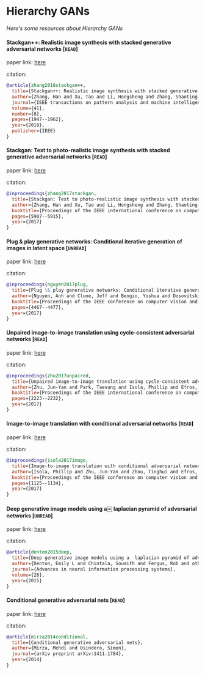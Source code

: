 # Hierarchy GANs
*Here's some resources about Hierarchy GANs*


#### Stackgan++: Realistic image synthesis with stacked generative adversarial networks [`READ`]

paper link: [here](https://arxiv.org/pdf/1710.10916)

citation: 
```bibtex
@article{zhang2018stackgan++,
  title={Stackgan++: Realistic image synthesis with stacked generative adversarial networks},
  author={Zhang, Han and Xu, Tao and Li, Hongsheng and Zhang, Shaoting and Wang, Xiaogang and Huang, Xiaolei and Metaxas, Dimitris N},
  journal={IEEE transactions on pattern analysis and machine intelligence},
  volume={41},
  number={8},
  pages={1947--1962},
  year={2018},
  publisher={IEEE}
}
```
    


#### Stackgan: Text to photo-realistic image synthesis with stacked generative adversarial networks [`READ`]

paper link: [here](https://openaccess.thecvf.com/content_ICCV_2017/papers/Zhang_StackGAN_Text_to_ICCV_2017_paper.pdf)

citation: 
```bibtex
@inproceedings{zhang2017stackgan,
  title={Stackgan: Text to photo-realistic image synthesis with stacked generative adversarial networks},
  author={Zhang, Han and Xu, Tao and Li, Hongsheng and Zhang, Shaoting and Wang, Xiaogang and Huang, Xiaolei and Metaxas, Dimitris N},
  booktitle={Proceedings of the IEEE international conference on computer vision},
  pages={5907--5915},
  year={2017}
}
```
    

#### Plug & play generative networks: Conditional iterative generation of images in latent space [`UNREAD`]

paper link: [here](https://openaccess.thecvf.com/content_cvpr_2017/papers/Nguyen_Plug__Play_CVPR_2017_paper.pdf)

citation: 
```bibtex
@inproceedings{nguyen2017plug,
  title={Plug \& play generative networks: Conditional iterative generation of images in latent space},
  author={Nguyen, Anh and Clune, Jeff and Bengio, Yoshua and Dosovitskiy, Alexey and Yosinski, Jason},
  booktitle={Proceedings of the IEEE conference on computer vision and pattern recognition},
  pages={4467--4477},
  year={2017}
}
```
    


#### Unpaired image-to-image translation using cycle-consistent adversarial networks [`READ`]

paper link: [here](http://openaccess.thecvf.com/content_ICCV_2017/papers/Zhu_Unpaired_Image-To-Image_Translation_ICCV_2017_paper.pdf)

citation: 
```bibtex
@inproceedings{zhu2017unpaired,
  title={Unpaired image-to-image translation using cycle-consistent adversarial networks},
  author={Zhu, Jun-Yan and Park, Taesung and Isola, Phillip and Efros, Alexei A},
  booktitle={Proceedings of the IEEE international conference on computer vision},
  pages={2223--2232},
  year={2017}
}
```
    


#### Image-to-image translation with conditional adversarial networks [`READ`]

paper link: [here](https://openaccess.thecvf.com/content_cvpr_2017/papers/Isola_Image-To-Image_Translation_With_CVPR_2017_paper.pdf)

citation: 
```bibtex
@inproceedings{isola2017image,
  title={Image-to-image translation with conditional adversarial networks},
  author={Isola, Phillip and Zhu, Jun-Yan and Zhou, Tinghui and Efros, Alexei A},
  booktitle={Proceedings of the IEEE conference on computer vision and pattern recognition},
  pages={1125--1134},
  year={2017}
}
```


#### Deep generative image models using a￼ laplacian pyramid of adversarial networks [`UNREAD`]

paper link: [here](https://proceedings.neurips.cc/paper/2015/file/aa169b49b583a2b5af89203c2b78c67c-Paper.pdf)

citation: 
```bibtex
@article{denton2015deep,
  title={Deep generative image models using a￼ laplacian pyramid of adversarial networks},
  author={Denton, Emily L and Chintala, Soumith and Fergus, Rob and others},
  journal={Advances in neural information processing systems},
  volume={28},
  year={2015}
}
```
    
    


#### Conditional generative adversarial nets [`READ`]

paper link: [here](https://arxiv.org/pdf/1411.1784.pdf%EF%BC%88CGAN%EF%BC%89)

citation: 
```bibtex
@article{mirza2014conditional,
  title={Conditional generative adversarial nets},
  author={Mirza, Mehdi and Osindero, Simon},
  journal={arXiv preprint arXiv:1411.1784},
  year={2014}
}
```
    